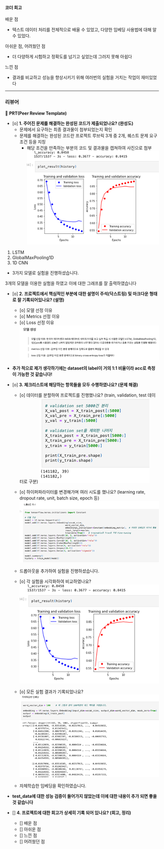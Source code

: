 #### 코더 회고
배운 점
- 텍스트 데이터 처리를 전체적으로 배울 수 있었고, 다양한 임베딩 사용법에 대해 알 수 있었다. 

아쉬운 점, 어려웠던 점
- 더 다양하게 시험하고 정확도를 넘기고 싶었는데 그러지 못해 아쉽다

느낀 점
- 결과를 비교하고 성능을 향상시키기 위해 여러번의 실험을 거치는 작업이 재미있었다 

---
### 리뷰어
🔑 **PRT(Peer Review Template)**

- [o]  **1. 주어진 문제를 해결하는 완성된 코드가 제출되었나요? (완성도)**
    - 문제에서 요구하는 최종 결과물이 첨부되었는지 확인
    - 문제를 해결하는 완성된 코드란 프로젝트 루브릭 3개 중 2개, 
    퀘스트 문제 요구조건 등을 지칭
        - 해당 조건을 만족하는 부분의 코드 및 결과물을 캡쳐하여 사진으로 첨부
![img](img.png)
1) LSTM
2) GlobalMaxPooling1D
3) 1D CNN
- 3가지 모델로 실험을 진행하셨습니다.

3개의 모델을 이용한 실험을 하였고 이에 대한 그래프를 잘 출력하였습니다

- [o]  **2. 프로젝트에서 핵심적인 부분에 대한 설명이 주석(닥스트링) 및 마크다운 형태로 잘 기록되어있나요? (설명)**
    - [o]  모델 선정 이유
    - [o]  Metrics 선정 이유
    - [o]  Loss 선정 이유
![img](img2.png)

- **추가 적으로 제가 생각하기에는 dataset의 label이 거의 1:1 비율이라 acc로 측정이 가능한 것 같습니다!**



- [o]  **3. 체크리스트에 해당하는 항목들을 모두 수행하였나요? (문제 해결)**
    - [o]  데이터를 분할하여 프로젝트를 진행했나요? (train, validation, test 데이터로 구분)
    ![img](img3.png)
    - [o]  하이퍼파라미터를 변경해가며 여러 시도를 했나요? (learning rate, dropout rate, unit, batch size, epoch 등)
    ![img](img5.png)
    - 드롭아웃을 추가하여 실험을 진행하셨습니다.

    - [o]  각 실험을 시각화하여 비교하였나요?
    ![img](img.png)

    - [o]  모든 실험 결과가 기록되었나요?
    ![img](img4.png)
    - 자체학습한 임베딩을 확인하였습니다. 

- **test_data에 대한 성능 검증이 들어가지 않았는데 이에 대한 내용이 추가 되면 좋을 것 같습니다**

- []  **4. 프로젝트에 대한 회고가 상세히 기록 되어 있나요? (회고, 정리)**
    - []  배운 점
    - []  아쉬운 점
    - []  느낀 점
    - []  어려웠던 점
